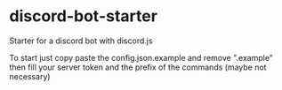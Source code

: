 # discord-bot-starter
Starter for a discord bot with discord.js

To start just copy paste the config.json.example and remove ".example" 
then fill your server token and the prefix of the commands (maybe not necessary)